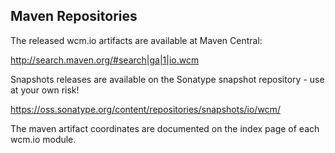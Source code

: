 ## Maven Repositories

The released wcm.io artifacts are available at Maven Central:

http://search.maven.org/#search|ga|1|io.wcm

Snapshots releases are available on the Sonatype snapshot repository - use at your own risk!

https://oss.sonatype.org/content/repositories/snapshots/io/wcm/

The maven artifact coordinates are documented on the index page of each wcm.io module.
